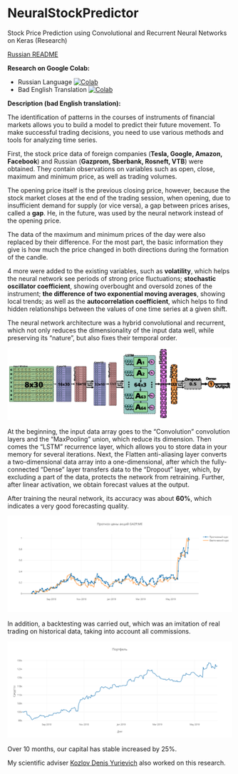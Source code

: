 # NeuralStockPredictor
Stock Price Prediction using Convolutional and Recurrent Neural Networks on Keras (Research)

[Russian README](README_Rus.md)

**Research on Google Colab:**
- Russian Language [![Colab](https://camo.githubusercontent.com/52feade06f2fecbf006889a904d221e6a730c194/68747470733a2f2f636f6c61622e72657365617263682e676f6f676c652e636f6d2f6173736574732f636f6c61622d62616467652e737667)](https://colab.research.google.com/github/tg-bomze/NeuralStockPredictor/blob/master/NeuralStockPredictor_Rus.ipynb)
- Bad English Translation [![Colab](https://camo.githubusercontent.com/52feade06f2fecbf006889a904d221e6a730c194/68747470733a2f2f636f6c61622e72657365617263682e676f6f676c652e636f6d2f6173736574732f636f6c61622d62616467652e737667)](https://colab.research.google.com/github/tg-bomze/NeuralStockPredictor/blob/master/NeuralStockPredictor_Eng.ipynb)


**Description (bad English translation):**

The identification of patterns in the courses of instruments of financial markets allows you to build a model to predict their future movement. To make successful trading decisions, you need to use various methods and tools for analyzing time series.

First, the stock price data of foreign companies (**Tesla, Google, Amazon, Facebook**) and Russian (**Gazprom, Sberbank, Rosneft, VTB**) were obtained. They contain observations on variables such as open, close, maximum and minimum price, as well as trading volumes.

The opening price itself is the previous closing price, however, because the stock market closes at the end of the trading session, when opening, due to insufficient demand for supply (or vice versa), a gap between prices arises, called a **gap**. He, in the future, was used by the neural network instead of the opening price.

The data of the maximum and minimum prices of the day were also replaced by their difference. For the most part, the basic information they give is how much the price changed in both directions during the formation of the candle.

4 more were added to the existing variables, such as **volatility**, which helps the neural network see periods of strong price fluctuations; **stochastic oscillator coefficient**, showing overbought and oversold zones of the instrument; **the difference of two exponential moving averages**, showing local trends; as well as the **autocorrelation coefficient**, which helps to find hidden relationships between the values of one time series at a given shift.

The neural network architecture was a hybrid convolutional and recurrent, which not only reduces the dimensionality of the input data well, while preserving its “nature”, but also fixes their temporal order.

![architecture](architecture.png)

At the beginning, the input data array goes to the “Convolution” convolution layers and the “MaxPooling” union, which reduce its dimension. Then comes the “LSTM” recurrence layer, which allows you to store data in your memory for several iterations. Next, the Flatten anti-aliasing layer converts a two-dimensional data array into a one-dimensional, after which the fully-connected “Dense” layer transfers data to the “Dropout” layer, which, by excluding a part of the data, protects the network from retraining. Further, after linear activation, we obtain forecast values at the output.

After training the neural network, its accuracy was about **60%**, which indicates a very good forecasting quality.

![forecasting](forecasting.png)

In addition, a backtesting was carried out, which was an imitation of real trading on historical data, taking into account all commissions.

![portfolio](portfolio.png)

Over 10 months, our capital has stable increased by 25%.

My scientific adviser [Kozlov Denis Yurievich](mailto:dyk.barnaul@gmail.com) also worked on this research.
